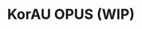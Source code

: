 ---
layout: module
title: KorAU OPUS (WIP)
category: Audio
link: https://github.com/korlibs/korge-audio-formats/tree/main/korau-opus
---